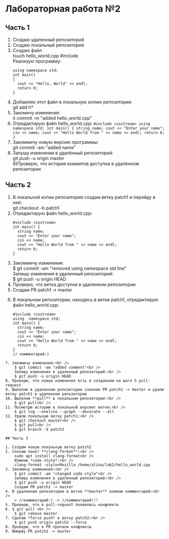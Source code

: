 # Лабораторная работа №2 
## Часть 1
1) Создаю удаленный репозиторий <br />
2) Создаю локальный репозиторий <br />
3) Создаю файл  <br />
touch hello_world.cpp #include <iostream><br />
	Реализую программу:
	```
	using namespace std;
	int main() 
	{
	  cout << "Hello, World" << endl;
	  return 0;
	}
	```
  4) Добавляю этот файл в локальную копию репозитория: <br />
  git add h*
  5) Закомичу изменения: <br />
  it commit -m "added hello_world.cpp"
  6) Отредактирую файл hello_world.cpp:
	```
	#include <iostream>
	using namespace std;
	int main() {
	  string name;
	  cout << "Enter your name"; 
	  cin << name;
	  cout << "Hello World from " << name << endl;
	  return 0;
	}
	```
7) Закоммичу новую версию программы: <br />
git commit -am "added name"
8) Запушу изменения в удалённый репозиторий: <br />
git push -u origin master<br />
9)Проверю, что история коммитов доступна в удалённом репозитории
## Часть 2
1) В локальной копии репозитория создам ветку patch1 и перейду в неё: <br />
git checkout -b patch1
2) Отредактирую файл hello_world.cpp: 
	```
	#include <iostream>
	int main() {
	  string name;
	  cout << "Enter your name"; 
	  cin << name;
	  cout << "Hello World from " << name << endl;
	  return 0;
	}
	```
  3) Закоммичу изменения: <br />
  $ git commit -am "removed using namespace std line" <br />
	Запишу изменения в удаленный репозиторий:<br />
	$ git push -u origin HEAD
  4) Проверю, что ветка доступна в удаленном репозитории
  5) Создам PR patch1 -> master
6. В локальном репозитории, находясь в ветке patch1, отредактирую файл hello_world.cpp:
	```
	#include <iostream>
	using  namespace std;
	int main() {
	  string name;
	  cout << "Enter your name"; 
	  cin << name;
	  cout << "Hello World from " << name << endl;
	  return 0;
	}
	// комментарий:) 
```
7. Закомичу изменения:<br />
	$ git commit -am "added comment"<br />
	Запишу изменения в удаленный репозиторий:<br />
	$ git push -u origin HEAD
8. Проверю, что новые изменения есть в созданном на шаге 5 pull-request
9. Выполню в удаленном репозитории слияние PR patch1 -> master и удалю ветку patch1 в удаленном репозитории
10. Выполню **pull** в локальном репозитории:<br />
	$ git pull<br />
11. Посмотрю историю в локальной версиит ветки:<br />
	$ git log --oneline --graph --decorate --all
12. Удалю локальную ветку patch1:<br />
	$ git checkout master<br />
	$ git pull<br />
	$ git branch -d patch1	

## Часть 3

1. Создам новую локальную ветку patch2
2. Скачаю пакет **clang-format**:<br />
	sudo apt install clang-format<br />
	Изменю *code style*:<br />
	clang-format -style=Mozilla /home/alina/lab2/hello_world.cpp
3. Закомичу изменения:<br />
	$ git commit -am "changed code style"<br />
	Запишу изменения в удаленный репозиторий:<br />
	$ git push -u origin HEAD
	Создам PR patch2 -> master
4. В удаленном репозитории в ветке **master** изменю комментарий:<br />
	> //комментарий:) -> //комментарий!!!
5. Проверю, что в pull-request появились конфликты
6. $ git pull <br />
	$ git rebase master
7. Сделаю *force push* в ветку patch2:<br />
	$ git push origin patch2 --force
8. Проверю, что в PR пропали конфликты
9. Вмержу PR patch2 -> master
